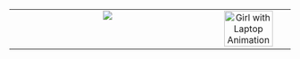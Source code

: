 <table>
  <tr>
    <!-- Left Column: Skillsets Image -->
    <td style="width: 70%; text-align: center; vertical-align: top;">
      <img src="https://skillicons.dev/icons?i=anaconda,apollo,apple,atom,aws,azure,bash,bitbucket,blender,bootstrap,cs,cpp,cloudflare,cmake,codepen,css,d3,dart,django,docker,dynamodb,elasticsearch,express,fastapi,firebase,flask,gcp,git,github,githubactions,gitlab,go,grafana,graphql,heroku,ai,ipfs,java,js,jenkins,jest,jquery,kafka,kali,kubernetes,linux,mongodb,mysql,netlify,nextjs,nginx,nodejs,octave,opencv,openstack,postgres,postman,powershell,processing,pycharm,py,pytorch,qt,r,raspberrypi,react,redhat,redis,rust,sass,sqlite,scala,sklearn,selenium,solidity,tailwind,tensorflow,terraform,threejs,ts,ubuntu,vercel,vite,vitest,vscode,vue,vuetify,webflow,webpack,yarn" />
    </td>
    <!-- Right Column: SVG Animation --> 
    <td style="width: 30%; text-align: center; vertical-align: top;">
      <img src="https://app.svgator.com/assets/svgator.webapp/log-in-girl.svg" alt="Girl with Laptop Animation" width="80%">
    </td>
  </tr>
</table>
